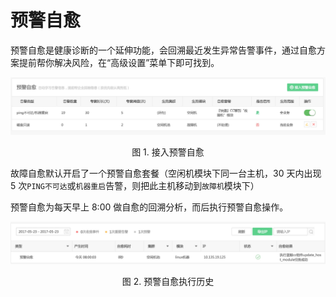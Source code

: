 # 预警自愈

预警自愈是健康诊断的一个延伸功能，会回溯最近发生异常告警事件，通过自愈方案提前帮你解决风险，在“高级设置”菜单下即可找到。

![](media/14955236702912.jpg)
<center>图 1. 接入预警自愈</center>

故障自愈默认开启了一个预警自愈套餐（空闲机模块下同一台主机，30 天内出现 5 次`PING不可达`或`机器重启`告警，则把此主机移动到`故障机`模块下）

预警自愈为每天早上 8:00 做自愈的回溯分析，而后执行预警自愈操作。

![](media/14955091745764.jpg)
<center>图 2. 预警自愈执行历史</center>
